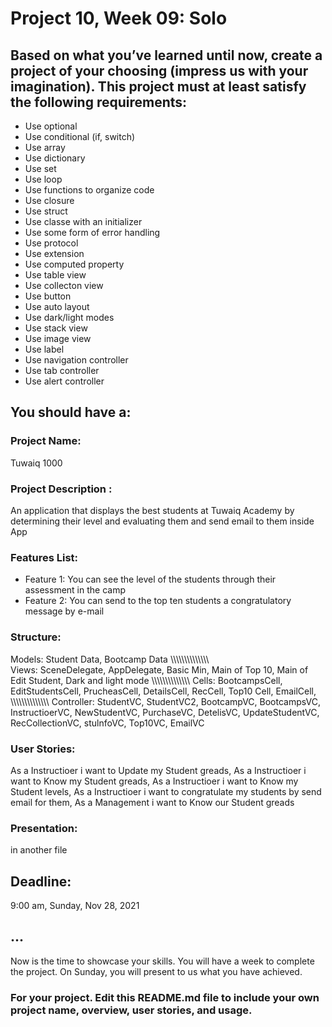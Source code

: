 # Project 10, Week 09: Solo


## Based on what you’ve learned until now, create a project of your choosing (impress us with your imagination). This project must at least satisfy the following requirements:

- Use optional
- Use conditional (if, switch)
- Use array
- Use dictionary
- Use set
- Use loop
- Use functions to organize code
- Use closure
- Use struct
- Use classe with an initializer
- Use some form of error handling
- Use protocol
- Use extension
- Use computed property
- Use table view
- Use collecton view
- Use button
- Use auto layout
- Use dark/light modes
- Use stack view
- Use image view
- Use label
- Use navigation controller
- Use tab controller
- Use alert controller

## You should have a:
### Project Name: 
Tuwaiq 1000


### Project Description :
An application that displays the best students at Tuwaiq Academy by determining their level and evaluating them and send email to them inside App

### Features List:

- Feature 1:
You can see the level of the students through their assessment in the camp
- Feature 2:
You can send to the top ten students a congratulatory message by e-mail

### Structure:
Models:
Student Data,
Bootcamp Data
\\\\\\\\\\\\\\\\\\\\\\\\\\\\\
Views:
SceneDelegate,
AppDelegate,
Basic Min,
Main of Top 10,
Main of Edit Student,
Dark and light mode
\\\\\\\\\\\\\\\\\\\\\\\\\\\\
Cells:
BootcampsCell,
EditStudentsCell,
PrucheasCell,
DetailsCell,
RecCell,
Top10 Cell,
EmailCell,
\\\\\\\\\\\\\\\\\\\\\\\\\\\\
Controller:
StudentVC,
StudentVC2,
BootcampVC,
BootcampsVC,
InstructioerVC,
NewStudentVC,
PurchaseVC,
DetelisVC,
UpdateStudentVC,
RecCollectionVC,
stulnfoVC,
Top10VC,
EmailVC
### User Stories:
As a Instructioer i want to Update my Student greads,
As a Instructioer i want to Know my Student greads,
As a Instructioer i want to Know my Student levels,
As a Instructioer i want to congratulate my students by send email for them,
As a Management i want to Know our Student greads
### Presentation:

in another file


## Deadline: 
9:00 am, Sunday, Nov 28, 2021 


## ...
Now is the time to showcase your skills. You will have a week to complete the project.
On Sunday, you will present to us what you have achieved. 



### For your project. Edit this README.md file to include your own project name,  overview, user stories, and usage. 
